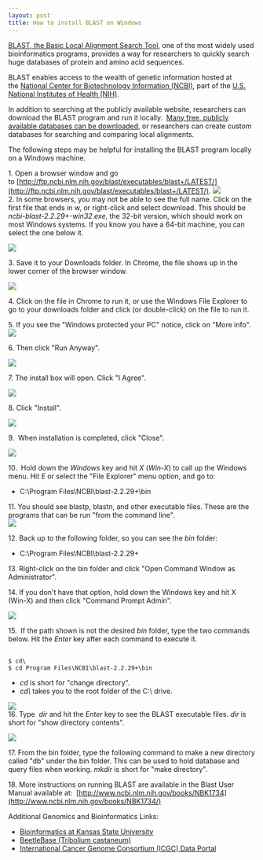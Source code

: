 ```yaml
---
layout: post
title: How to install BLAST on Windows
---
```


[BLAST, the Basic Local Alignment Search Tool](http://blast.ncbi.nlm.nih.gov/Blast.cgi), one of the most widely used bioinformatics programs, provides a way for researchers to quickly search huge databases of protein and amino acid sequences.    

BLAST enables access to the wealth of genetic information hosted at the [National Center for Biotechnology Information (NCBI)](http://www.ncbi.nlm.nih.gov/), part of the [U.S. National Institutes of Health (NIH)](http://www.nih.gov/).     

In addition to searching at the publicly available website, researchers can download the BLAST program and run it locally.  [Many free, publicly available databases can be downloaded](ftp://ftp.ncbi.nlm.nih.gov/blast/db/), or researchers can create custom databases for searching and comparing local alignments.    

The following steps may be helpful for installing the BLAST program locally on a Windows machine.    

1\. Open a browser window and go to [http://ftp.ncbi.nlm.nih.gov/blast/executables/blast+/LATEST/](http://ftp.ncbi.nlm.nih.gov/blast/executables/blast+/LATEST/). ![](https://lh4.googleusercontent.com/la8ed4sBX8M4JZfCNIPI0ly3KDthFwq_7psB2forrwigvopTiigS6-rttD_cyFVOv3QcwYQ87tX3lE6hQQK6VrtEsHa-o2tqf4Cwf3l-nCmxND5dR4BQhtIFyw)  
2\. In some browsers, you may not be able to see the full name. Click on the first file that ends in w, or right-click and select download. This should be  _ncbi-blast-2.2.29+-win32.exe_, the 32-bit version, which should work on most Windows systems. If you know you have a 64-bit machine, you can select the one below it.

![](https://lh4.googleusercontent.com/zdpHdEnNlvB8PBdmfw3n3dD0YA2zjer7iWpFZFTJ6E3dGhVlHdhWDdHLutg_VzPpNoOMIIWaflDn_Iuw96w6mRDtLdkXZILLDbo8u9KETFjYdRi5NeGnWPs-xQ)



3\. Save it to your Downloads folder. In Chrome, the file shows up in the lower corner of the browser window.

![](https://lh6.googleusercontent.com/9Tv_AIPRwjI_dgarqTgsX5quNW5wTTuqbpiAfBOip99mXUOIys2cPi_w7UTx2OfEgZ0M1pATw9bxKW5cz3N7jka3bWP5ocrxY_NLYV2dCuruLU51N57YT2Od7A)

4\. Click on the file in Chrome to run it, or use the Windows File Explorer to go to your downloads folder and click (or double-click) on the file to run it.

5\. If you see the "Windows protected your PC" notice, click on "More info".
![](https://lh3.googleusercontent.com/FV54SfwsaCnW-zB1ElsFxdqi_OBl_qN8OuYKWonXSRzfwe-oyyfcZRiUbPS5njiAiI12Rvp4NAHO3img42hHV3JCcjg_p1MN1pI5dkkogC2fyLPkF4tRUawPfQ)  

  6\. Then click "Run Anyway".
  
![](https://lh6.googleusercontent.com/L-EwzFoNhN4YjJYLf1E8v_-3XKAcMH-XllpxuQDnX0cMpELBvjCgvqYvK436WVSeFpHeNrXYxdbMtYcrPL8BgoiDqPKZkZYcJFsUyz5oDmN-kNe8efn-n0vV6w)  


7\. The install box will open. Click "I Agree".

![](https://lh6.googleusercontent.com/J_ZRiG0XqTOWBhLd8xhqCDHAflKUsU2v48_KNQlLhXDMsX1w0YRQNrItfHxH0BSHu1OLSIg-XFm4pFws1CmzcspHPLfyMrwVCFgYixcAANHibxPMKupIQIvBgA)

8\. Click "Install".

![](https://lh6.googleusercontent.com/n-GosxpNI8jlMzdTECWEAdT4HmjSfOSHXyNVdw9g0QTjJ2qlJLC8MROE6HJfpjuNfQYCfbi0R1fI1D3QEiXNVgLLvPjF6N6yQ0u06aRUBNGOcOsdIABvgNBZSA)  

9\.  When installation is completed, click "Close".

![](https://lh5.googleusercontent.com/wEPkCT7sld0KGryiNHiucR_6aebbH9TzIBQnRH7CexaKBv1VAVUy7sGmEPj0uDlDn14k4l2JRPvyHQT_jiapJEyfLjho9Pgxjh3_m02fHxHduw1D76XukteCbw)  

10\.  Hold down the _Windows_ key and hit _X_ (_Win-X_) to call up the Windows menu. Hit _E_ or select the "File Explorer" menu option, and go to:  

*   C:\Program Files\NCBI\blast-2.2.29+\bin

11\. You should see blastp, blastn, and other executable files. These are the programs that can be run "from the command line".   
![](https://lh3.googleusercontent.com/dDzemruvb8s3lgPz7GC9BKi68PcabEMhp0H6KkrrMSyaoJCzLmyZWWLN5EA5IBSIrWwAhnkXCDFxdxY7TFF7Zm_a0S6232lv2eUXzzKRnXCsAzHdtnHzuMwpdg)  

12\. Back up to the following folder, so you can see the _bin_ folder:  

*   C:\Program Files\NCBI\blast-2.2.29+ 

13\. Right-click on the bin folder and click "Open Command Window as Administrator".  

14\. If you don't have that option, hold down the Windows key and hit X (Win-X) and then click "Command Prompt Admin".   

![](https://lh5.googleusercontent.com/HgPTQD-PO3aNIK8tk6tMQgUppQnbv4GFvfJj7focIPIhnmDDPG2vK4wUTkoZkZ174R2puAAztMuRFrs95bU8aGgdNt1Jnk8LVlzzdo7jvyr7Ubxaez1elWSLdg)  

15\.  If the path shown is not the desired _bin_ folder, type the two commands below. Hit the _Enter_ key after each command to execute it. 

<pre>  <code class="bash">
$ cd\
$ cd Program Files\NCBI\blast-2.2.29+\bin
</code></pre>

* _cd_ is short for "change directory".
* <i>cd\ </i> takes you to the root folder of the C:\ drive.

![](https://lh4.googleusercontent.com/N1xpzKA6h-oSE5n__BVYTtWYYmuvN7wzOh_dL3gWljHiTCDawjtOUKSwAtv8EjPwgQY0TRMY8ZxBcU5r-LfoWObJzlDCDMU1V4ZxnVJK1pK6P0IPwRQxm0SYQQ)  
16\. Type  _dir_ and hit the _Enter_ key to see the BLAST executable files. _dir_ is short for "show directory contents".

![](https://lh3.googleusercontent.com/kqJVWYicyKGF7CCWD8mQocWBuT6Cq-2aIHznsDJGsS2xQL4zc4G9jum-7N0FyDE3jCqyFwjFa8XqvlxTSWIVHDLPAcmyCuMnnNtfcymti4QcRgudPaPx1JZF9A)

17\. From the bin folder, type the following command to make a new directory called "db" under the bin folder. This can be used to hold database and query files when working. _mkdir_ is short for "make directory". 

18\. More instructions on running BLAST are available in the Blast User Manual available at:  
[http://www.ncbi.nlm.nih.gov/books/NBK1734](http://www.ncbi.nlm.nih.gov/books/NBK1734/)

Additional Genomics and Bioinformatics Links:

*   [Bioinformatics at Kansas State University](http://bioinformatics.k-state.edu/)
*   [BeetleBase (Tribolium castaneum)](http://beetlebase.org/)
*   [International Cancer Genome Consortium (ICGC) Data Portal](http://dcc.icgc.org/)



